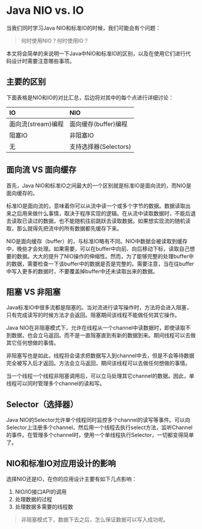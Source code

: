 # Java NIO vs. IO

当我们同时学习Java NIO和标准IO的时候，我们可能会有个问题：

> 何时使用NIO？何时使用IO？

本文将会简单的来说明一下Java中NIO和标准IO的区别，以及在使用它们进行代码设计时需要注意哪些事项。

## 主要的区别

下面表格是NIO和IO的对比汇总，后边将对其中的每个点进行详细讨论：

| IO | NIO |
| :--- | :--- |
| 面向流\(stream\)编程 | 面向缓存\(buffer\)编程 |
| 阻塞IO | 非阻塞IO |
| 无 | 支持选择器\(Selectors\) |

## 面向流 VS 面向缓存

首先，Java NIO和标准IO之间最大的一个区别就是标准IO是面向流的，而NIO是面向缓存的。

标准IO是面向流的，意味着你可以从流中读一个或多个字节的数据。数据读取出来之后用来做什么事情，取决于程序实现的逻辑。在从流中读取数据时，不能后退去读取已读过的数据，也不能随机往前跳跃去读取数据。如果想实现流的随机读取，那么就得先把流中的所有数据都先缓存下来。

NIO是面向缓存（buffer）的，与标准IO略有不同。NIO中数据会被读取到缓存中，晚些才会处理。如果需要，可以在buffer中向前、向后移动下标，读取自己想要的数据。大大的提升了NIO操作的伸缩性。然而，为了能够完整的处理buffer中的数据，需要检查一下该buffer中的数据是否是完整的。需要注意，当在往buffer中写入更多的数据时，不要覆盖掉buffer中还未读取出来的数据。

## 阻塞 VS 非阻塞

Java标准IO中很多流都是阻塞的。当对流进行读写操作时，方法将会进入阻塞，只有完成读写的时候方法才会返回。阻塞期间该线程不能做任何其它操作。

Java NIO在非阻塞模式下，允许在线程从一个channel中读数据时，即使读取不到数据，也会立马返回。而不是一直阻塞直到有新的数据到来。期间线程可以去做其它任何想做的事情。

非阻塞写也是如此，线程将会请求把数据写入到channel中去，但是不会等待数据完全被写入后才返回。方法会立马返回，期间该线程可以去做任何想做的事情。

当一个线程一个线程非阻塞调用后，可以立马处理其它channel的数据。因此，单线程可以同时管理多个channel的读和写。

## Selector（选择器）

Java NIO的Selector允许单个线程同时监控多个channel的读写等事件。可以向Selector上注册多个channel，然后用一个线程去执行select方法，监听Channel的事件。在管理多个channel时，使用一个单线程执行Selector，一切都变得简单了。

## NIO和标准IO对应用设计的影响

选择NIO还是IO，在你的应用设计主要有如下几点影响：

1. NIO/IO接口API的调用
2. 处理数据的过程
3. 处理数据多需要的线程数



> 非阻塞模式下，数据下去之后，怎么保证数据可以写入成功呢。



